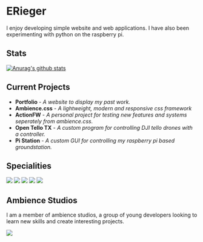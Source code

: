 # ERieger
I enjoy developing simple website and web applications. I have also been experimenting with python on the raspberry pi.

## Stats
[![Anurag's github stats](https://github-readme-stats.vercel.app/api?username=ERieger)](https://github.com/anuraghazra/github-readme-stats)

## Current Projects
* __Portfolio__ - _A website to display my past work._
* __Ambience.css__ - _A lightweight, modern and responsive css framework_
* __ActionFW__ - _A personal project for testing new features and systems seperately from ambience.css._
* __Open Tello TX__ - _A custom program for controlling DJI tello drones with a controller._
* __Pi Station__ - _A custom GUI for controlling my raspberry pi based groundstation._

## Specialities
<p>
  <img src="https://img.shields.io/badge/-Javascript-F7DF1E?style=flat-square&logo=javascript&logoColor=black" />
  <img src="https://img.shields.io/badge/-Python-3776AB?style=flat-square&logo=python&logoColor=white" />
  <img src="https://img.shields.io/badge/-CSS3-1572B6?style=flat-square&logo=css3&logoColor=white" />
  <img src="https://img.shields.io/badge/-Sass-CC6699?style=flat-square&logo=Sass&logoColor=white" />
  <img src="https://img.shields.io/badge/-Firebase-FFCA28?style=flat-square&logo=firebase&logoColor=black" />
</p>

## Ambience Studios

I am a member of ambience studios, a group of young developers looking to learn new skills and create interesting projects.

<p>
  <a  href="https://github.com/Ambience-Studios">
    <img src="https://img.shields.io/badge/-Github-181717?style=flat-square&logo=github&logoColor=white" />
   </a>
</p>
